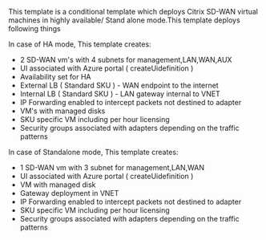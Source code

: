 This template is a conditional template which deploys Citrix SD-WAN virtual machines in highly available/ Stand alone mode.This template deploys following things 

In case of HA mode, This template creates:
- 2 SD-WAN vm's with 4 subnets for management,LAN,WAN,AUX
- UI associated with Azure portal ( createUidefinition )
- Availability set for HA 
- External LB ( Standard SKU ) - WAN endpoint to the internet
- Internal LB ( Standard SKU ) - LAN gateway internal to VNET
- IP Forwarding enabled to intercept packets not destined to adapter
- VM's with managed disks
- SKU specific VM including per hour licensing
- Security groups associated with adapters depending on the traffic patterns

In case of Standalone mode, This template creates:
- 1 SD-WAN vm with 3 subnet for management,LAN,WAN
- UI associated with Azure portal ( createUidefinition )
- VM with managed disk
- Gateway deployment in VNET
- IP Forwarding enabled to intercept packets not destined to adapter
- SKU specific VM including per hour licensing
- Security groups associated with adapters depending on the traffic patterns
